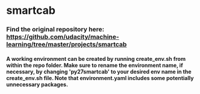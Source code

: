# smartcab

### Find the original repository here: https://github.com/udacity/machine-learning/tree/master/projects/smartcab  
#### A working environment can be created by running create_env.sh from within the repo folder. Make sure to rename the environment name, if necessary, by changing 'py27smartcab' to your desired env name in the create_env.sh file. Note that environment.yaml includes some potentially unnecessary packages.
